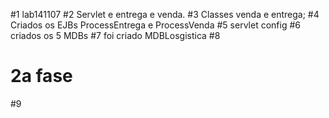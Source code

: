 #1 lab141107
#2 Servlet e entrega e venda.
#3 Classes venda e entrega;
#4 Criados os EJBs ProcessEntrega e ProcessVenda
#5 servlet config
#6 criados os 5 MDBs
#7 foi criado MDBLosgistica
#8
# 2a fase
#9
